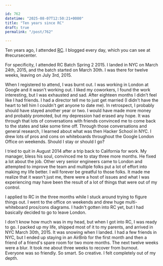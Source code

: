 ```yaml
---

id: 762
datetime: "2025-08-07T12:50:21+0000"
title: "Ten years since RC"
draft: true
permalink: "/post/762"

---
```


Ten years ago, I attended [RC](https://recurse.com). I blogged every day, which you can see at #recursecenter.

For specificity, I attended RC Batch Spring 2 2015. I landed in NYC on March 24th, 2015, and the batch started on March 30th. I was there for twelve weeks, leaving on July 3rd, 2015.

When I registered to attend, I was burnt out. I was working in London at Google and it wasn't working out. I liked my coworkers, I found the work interesting, but I was exhausted and sad. After eighteen months I didn't feel like I had friends. I had a director tell me to just get married (I didn't have the heart to tell him I couldn't get anyone to date me). In retrospect, I probably should have stayed another year or two. I would have made more money and probably promoted, but my depression had erased any hope. It was through that lots of conversations with friends convinced me to come back to the states and take some time off. Through those conversations and general research, I learned about what was then Hacker School in NYC. I drew lots of pros and cons on whiteboards throughout the Google London Office on weekends. Should I stay or should I go?

I tried to quit in August 2014 after a trip back to California for work. My manager, bless his soul, convinced me to stay three more months. He fixed a lot about the job. Other very senior engineers came to London and attempted to improve the team and multiple folks put a lot of effort into making my life better. I will forever be greatful to those folks. It made me realize that it wasn't just me, there were a host of issues and what I was experiencing may have been the result of a lot of things that were out of my control.

I applied to RC in the three months while I stuck around trying to figure things out. I went to the office on weekends and drew huge multi-whiteboard pros/cons diagrams. I hadn't gotten into RC yet, but I had basically decided to go to leave London.

I don't know how much was in my head, but when I got into RC, I was ready to go. I packed up my life, shipped most of it to my parents, and arrived in NYC March 30th, 2015. It was snowing when I landed. I had a few friends in NYC, but I ended up staying in an AirBnb for the first month and then a friend of a friend's spare room for two more months. The next twelve weeks were a blur. It took me about three weeks to recover from burnout. Everyone was so friendly. So smart. So creative. I felt completely out of my depth.
